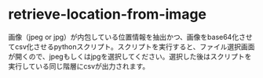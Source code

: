 # retrieve-location-from-image
画像（jpeg or jpg）が内包している位置情報を抽出かつ、画像をbase64化させてcsv化させるpythonスクリプト。スクリプトを実行すると、ファイル選択画面が開くので、jpegもしくはjpgを選択してください。選択した後はスクリプトを実行している同じ階層にcsvが出力されます。



